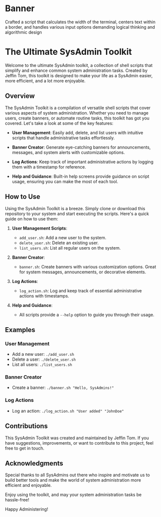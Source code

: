 # Banner
  Crafted a script that calculates the width of the terminal, centers text within a border, and handles various input options demanding logical thinking and algorithmic design
# The Ultimate SysAdmin Toolkit

Welcome to the ultimate SysAdmin toolkit, a collection of shell scripts that simplify and enhance common system administration tasks. Created by Jeffin Tom, this toolkit is designed to make your life as a SysAdmin easier, more efficient, and a lot more enjoyable.

## Overview

The SysAdmin Toolkit is a compilation of versatile shell scripts that cover various aspects of system administration. Whether you need to manage users, create banners, or automate routine tasks, this toolkit has got you covered. Let's take a look at some of the key features:

- **User Management**: Easily add, delete, and list users with intuitive scripts that handle administrative tasks effortlessly.

- **Banner Creator**: Generate eye-catching banners for announcements, messages, and system alerts with customizable options.

- **Log Actions**: Keep track of important administrative actions by logging them with a timestamp for reference.

- **Help and Guidance**: Built-in help screens provide guidance on script usage, ensuring you can make the most of each tool.

## How to Use

Using the SysAdmin Toolkit is a breeze. Simply clone or download this repository to your system and start executing the scripts. Here's a quick guide on how to use them:

1. **User Management Scripts**:
   - `add_user.sh`: Add a new user to the system.
   - `delete_user.sh`: Delete an existing user.
   - `list_users.sh`: List all regular users on the system.
   
2. **Banner Creator**:
   - `banner.sh`: Create banners with various customization options. Great for system messages, announcements, or decorative elements.

3. **Log Actions**:
   - `log_action.sh`: Log and keep track of essential administrative actions with timestamps.

4. **Help and Guidance**:
   - All scripts provide a `--help` option to guide you through their usage.

## Examples

### User Management

- Add a new user: `./add_user.sh`
- Delete a user: `./delete_user.sh`
- List all users: `./list_users.sh`

### Banner Creator

- Create a banner: `./banner.sh "Hello, SysAdmins!"`

### Log Actions

- Log an action: `./log_action.sh "User added" "JohnDoe"`

## Contributions

This SysAdmin Toolkit was created and maintained by Jeffin Tom. If you have suggestions, improvements, or want to contribute to this project, feel free to get in touch.

## Acknowledgments

Special thanks to all SysAdmins out there who inspire and motivate us to build better tools and make the world of system administration more efficient and enjoyable.

Enjoy using the toolkit, and may your system administration tasks be hassle-free!

Happy Administering!
